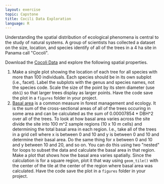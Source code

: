 ```yaml
---
layout: exercise
topic: Capstone
title: Cocili Data Exploration
language: R
---
```


Understanding the spatial distribution of ecological phenomena is central to the
study of natural systems. A group of scientists has collected a dataset on the
size, location, and species identify of all of the trees in a 4 ha site in
Panama call "Cocoli".

Download the [Cocoli Data](http://ctfs.si.edu/webatlas/datasets/cocoli/cocoli.zip)
and explore the following spatial properties.

1. Make a single plot showing the location of each tree for all species with
   more than 100 individuals. Each species should be in its own subplot (i.e.,
   facet). Label the subplots with the genus and species names, not the species
   code. Scale the size of the point by its stem diameter (use `dbh1`) so that
   larger trees display as larger points. Have the code save the plot in a
   `figures` folder in your project.
2. [Basal area](https://en.wikipedia.org/wiki/Basal_area) is a common measure in
   forest management and ecology. It is the sum of the cross-sectional areas of
   all of the trees occuring in some area and can be calculated as the sum of
   0.00007854 * DBH^2 over all of the trees. To look at how basal area varies
   across the site divide the site into 100 m^2 sample regions (10 x 10 m cells)
   and determining the total basal area in each region. I.e., take all of the
   trees in a grid cell where x is between 0 and 10 and y is between 0 and 10
   and determine their basal area. Do the same thing for x between 0 and 10 and
   y between 10 and 20, and so on. You can do this using two "nested" for loops
   to subset the data and calculate the basal area in that region. Make a plot
   that shows how the basal area varies spatially. Since the calculation is for
   a square region, plot it that way using `geom_tile()` with the center of the
   tile at the center of the region where basal area was calculated. Have the
   code save the plot in a `figures` folder in your project.